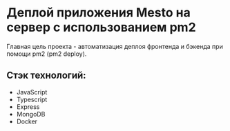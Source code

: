 # Деплой приложения Mesto на сервер с использованием pm2
Главная цель проекта - aвтоматизация деплоя фронтенда и бэкенда при помощи pm2 (pm2 deploy).

## Стэк технологий:
- JavaScript
- Typescript
- Express
- MongoDB
- Docker
